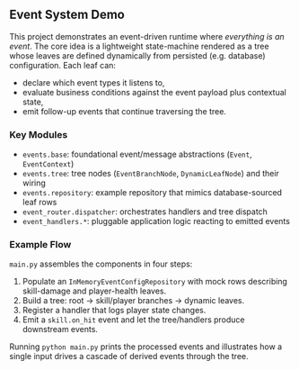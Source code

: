 ## Event System Demo

This project demonstrates an event-driven runtime where *everything is an event*.
The core idea is a lightweight state-machine rendered as a tree whose leaves are
defined dynamically from persisted (e.g. database) configuration. Each leaf can:

- declare which event types it listens to,
- evaluate business conditions against the event payload plus contextual state,
- emit follow-up events that continue traversing the tree.

### Key Modules

- `events.base`: foundational event/message abstractions (`Event`, `EventContext`)
- `events.tree`: tree nodes (`EventBranchNode`, `DynamicLeafNode`) and their wiring
- `events.repository`: example repository that mimics database-sourced leaf rows
- `event_router.dispatcher`: orchestrates handlers and tree dispatch
- `event_handlers.*`: pluggable application logic reacting to emitted events

### Example Flow

`main.py` assembles the components in four steps:

1. Populate an `InMemoryEventConfigRepository` with mock rows describing
   skill-damage and player-health leaves.
2. Build a tree: root → skill/player branches → dynamic leaves.
3. Register a handler that logs player state changes.
4. Emit a `skill.on_hit` event and let the tree/handlers produce downstream events.

Running `python main.py` prints the processed events and illustrates how a single
input drives a cascade of derived events through the tree.
